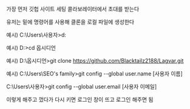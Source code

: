 
가장 먼저 깃헙 사이트 세팅 콜라보레이터에서 초대를 받는다

유저는 밑에 명령어를 사용해 클론을 로컬 파일에 생성한다

예시) C:\Users\사용자>d:

예시) D:\>cd 옵시디언

예시) D:\옵시디언>git clone https://github.com/Blacktailz2188/Lagvar.git


예시) C:\Users\SEO's family>git config --global user.name [사용자 이름]

C:\Users\사용자>git config --global user.email [사용자 이메일]


이렇게 해주고 껐다가 다시 키면 로그인 창이 뜨고 로그인 해주면 됨